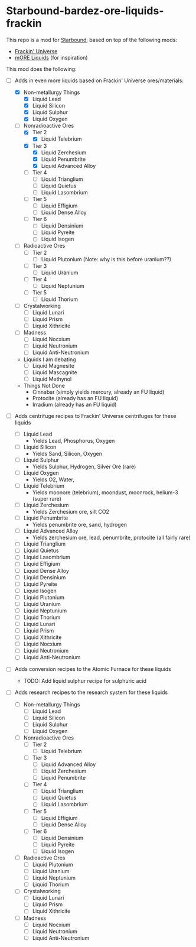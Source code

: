 # Starbound-bardez-ore-liquids-frackin

This repo is a mod for [Starbound](https://playstarbound.com/), based on top of the following mods:
- [Frackin' Universe](https://steamcommunity.com/sharedfiles/filedetails/?id=729480149) 
- [mORE Liquids](https://steamcommunity.com/sharedfiles/filedetails/?id=1318339314) (for inspiration)

This mod does the following:

- [ ] Adds in even more liquids based on Frackin' Universe ores/materials:
     - [X] Non-metallurgy Things
       - [X] Liquid Lead
       - [X] Liquid Silicon
       - [X] Liquid Sulphur
       - [X] Liquid Oxygen
     - [ ] Nonradioactive Ores
       - [X] Tier 2
         - [X] Liquid Telebrium
       - [X] Tier 3
         - [X] Liquid Zerchesium
         - [X] Liquid Penumbrite
         - [X] Liquid Advanced Alloy
       - [ ] Tier 4
         - [ ] Liquid Trianglium
         - [ ] Liquid Quietus
         - [ ] Liquid Lasombrium
       - [ ] Tier 5
         - [ ] Liquid Effigium
         - [ ] Liquid Dense Alloy
       - [ ] Tier 6
         - [ ] Liquid Densinium
         - [ ] Liquid Pyreite
         - [ ] Liquid Isogen
     - [ ] Radioactive Ores
       - [ ] Tier 2
         - [ ] Liquid Plutonium (Note: why is this before uranium??)
       - [ ] Tier 3
         - [ ] Liquid Uranium
       - [ ] Tier 4
         - [ ] Liquid Neptunium
       - [ ] Tier 5
         - [ ] Liquid Thorium
     - [ ] Crystalworking
       - [ ] Liquid Lunari
       - [ ] Liquid Prism
       - [ ] Liquid Xithricite
     - [ ] Madness
       - [ ] Liquid Nocxium
       - [ ] Liquid Neutronium
       - [ ] Liquid Anti-Neutronium
     - Liquids I am debating
       - [ ] Liquid Magnesite
       - [ ] Liquid Mascagnite
       - [ ] Liquid Methynol
     - Things Not Done
       - Cinnabar (simply yields mercury, already an FU liquid)
       - Protocite (already has an FU liquid)
       - Irradium (already has an FU liquid)

- [ ] Adds centrifuge recipes to Frackin' Universe centrifuges for these liquids
  - [ ] Liquid Lead
    - Yields Lead, Phosphorus, Oxygen
  - [ ] Liquid Silicon
    - Yields Sand, Silicon, Oxygen
  - [ ] Liquid Sulphur
    - Yields Sulphur, Hydrogen, Silver Ore (rare)
  - [ ] Liquid Oxygen
    - Yields O2, Water, 
  - [ ] Liquid Telebrium
    - Yields moonore (telebrium), moondust, moonrock, helium-3 (super rare)
  - [ ] Liquid Zerchesium
    - Yields Zerchesium ore, silt CO2
  - [ ] Liquid Penumbrite
    - Yields penumbrite ore, sand, hydrogen
  - [ ] Liquid Advanced Alloy
    - Yields zerchesium ore, lead, penumbrite, protocite (all fairly rare)
  - [ ] Liquid Trianglium
  - [ ] Liquid Quietus
  - [ ] Liquid Lasombrium
  - [ ] Liquid Effigium
  - [ ] Liquid Dense Alloy
  - [ ] Liquid Densinium
  - [ ] Liquid Pyreite
  - [ ] Liquid Isogen
  - [ ] Liquid Plutonium
  - [ ] Liquid Uranium
  - [ ] Liquid Neptunium
  - [ ] Liquid Thorium
  - [ ] Liquid Lunari
  - [ ] Liquid Prism
  - [ ] Liquid Xithricite
  - [ ] Liquid Nocxium
  - [ ] Liquid Neutronium
  - [ ] Liquid Anti-Neutronium
- [ ] Adds conversion recipes to the Atomic Furnace for these liquids
    - TODO: Add liquid sulphur recipe for sulphuric acid
- [ ] Adds research recipes to the research system for these liquids
     - [ ] Non-metallurgy Things
       - [ ] Liquid Lead
       - [ ] Liquid Silicon
       - [ ] Liquid Sulphur
       - [ ] Liquid Oxygen
     - [ ] Nonradioactive Ores
       - [ ] Tier 2
         - [ ] Liquid Telebrium
       - [ ] Tier 3
         - [ ] Liquid Advanced Alloy
         - [ ] Liquid Zerchesium
         - [ ] Liquid Penumbrite
       - [ ] Tier 4
         - [ ] Liquid Trianglium
         - [ ] Liquid Quietus
         - [ ] Liquid Lasombrium
       - [ ] Tier 5
         - [ ] Liquid Effigium
         - [ ] Liquid Dense Alloy
       - [ ] Tier 6
         - [ ] Liquid Densinium
         - [ ] Liquid Pyreite
         - [ ] Liquid Isogen
     - [ ] Radioactive Ores
         - [ ] Liquid Plutonium
         - [ ] Liquid Uranium
         - [ ] Liquid Neptunium
         - [ ] Liquid Thorium
     - [ ] Crystalworking
       - [ ] Liquid Lunari
       - [ ] Liquid Prism
       - [ ] Liquid Xithricite
     - [ ] Madness
       - [ ] Liquid Nocxium
       - [ ] Liquid Neutronium
       - [ ] Liquid Anti-Neutronium